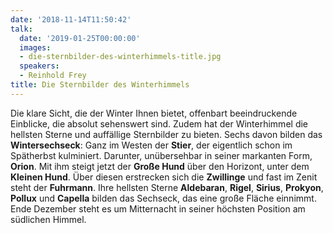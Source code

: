 ```yaml
---
date: '2018-11-14T11:50:42'
talk:
  date: '2019-01-25T00:00:00'
  images:
  - die-sternbilder-des-winterhimmels-title.jpg
  speakers:
  - Reinhold Frey
title: Die Sternbilder des Winterhimmels
---
```

Die klare Sicht, die der Winter Ihnen bietet, offenbart beeindruckende Einblicke, die absolut sehenswert sind. Zudem hat der Winterhimmel die hellsten Sterne und auffällige Sternbilder zu bieten. Sechs davon bilden das **Wintersechseck**: Ganz im Westen der **Stier**, der eigentlich schon im Spätherbst kulminiert. Darunter, unübersehbar in seiner markanten Form, **Orion**. Mit ihm steigt jetzt der **Große Hund** über den Horizont, unter dem **Kleinen Hund**. Über diesen erstrecken sich die **Zwillinge** und fast im Zenit steht der **Fuhrmann**. Ihre hellsten Sterne **Aldebaran**, **Rigel**, **Sirius**, **Prokyon**, **Pollux** und **Capella** bilden das Sechseck, das eine große Fläche einnimmt. Ende Dezember steht es um Mitternacht in seiner höchsten Position am südlichen Himmel.

